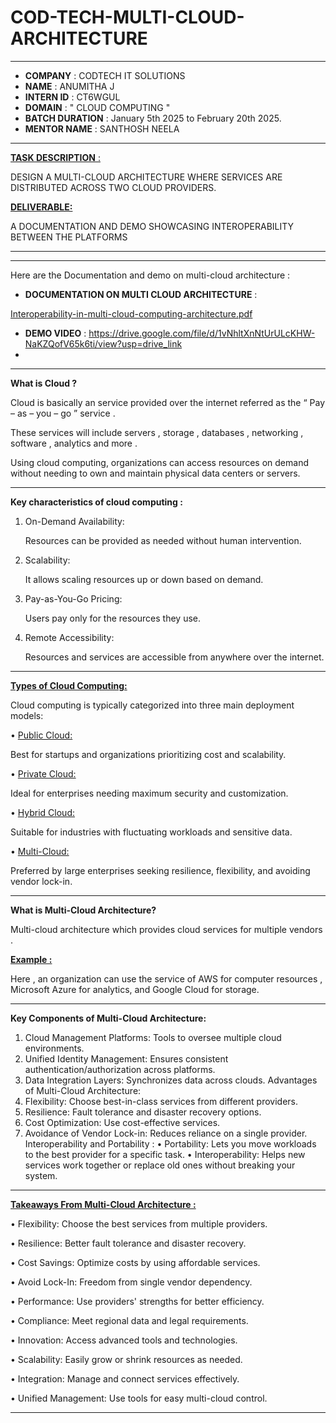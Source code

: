 # COD-TECH-MULTI-CLOUD-ARCHITECTURE

---
- **COMPANY** : CODTECH IT SOLUTIONS 
- **NAME** : ANUMITHA J 
- **INTERN ID** : CT6WGUL
- **DOMAIN** : " CLOUD COMPUTING " 
- **BATCH DURATION** : January 5th 2025 to February 20th 2025. 
- **MENTOR NAME** : SANTHOSH NEELA
---
<u>**TASK DESCRIPTION** :</u>

DESIGN A MULTI-CLOUD ARCHITECTURE WHERE SERVICES ARE DISTRIBUTED ACROSS TWO CLOUD PROVIDERS.

<u>**DELIVERABLE:**</u>

A DOCUMENTATION AND DEMO SHOWCASING INTEROPERABILITY BETWEEN THE PLATFORMS

---
---
Here are the Documentation and demo on multi-cloud architecture :

- **DOCUMENTATION ON MULTI CLOUD ARCHITECTURE** :

[Interoperability-in-multi-cloud-computing-architecture.pdf](https://github.com/user-attachments/files/18533460/Interoperability-in-multi-cloud-computing-architecture.pdf)

- **DEMO VIDEO** : https://drive.google.com/file/d/1vNhltXnNtUrULcKHW-NaKZQofV65k6ti/view?usp=drive_link
- 

---

**What is Cloud ?**

Cloud is basically an service provided over the internet referred as the “ Pay – as – you – go ” service . 

These services will include servers , storage , databases , networking , software , analytics and more . 

Using cloud computing, organizations can access resources on demand without needing to own and maintain physical data centers or servers.

---

**Key characteristics of cloud computing :**

1.	On-Demand Availability: 

	 Resources can be provided as needed without human intervention.
2.	Scalability: 
     
     It allows scaling resources up or down based on demand.

3.	Pay-as-You-Go Pricing: 
     
     Users pay only for the resources they use.

4.	Remote Accessibility: 
   
      Resources and services are accessible from anywhere over the internet.

---
<u>**Types of Cloud Computing:**</u>

Cloud computing is typically categorized into three main deployment models:

• <u> Public Cloud:</u>

Best for startups and organizations prioritizing cost and scalability.

•  <u> Private Cloud: </u>

Ideal for enterprises needing maximum security and customization.

•  <u> Hybrid Cloud:</u>

 Suitable for industries with fluctuating workloads and sensitive data.

•  <u> Multi-Cloud: </u>

Preferred by large enterprises seeking resilience, flexibility, and avoiding vendor lock-in.

---

**What is Multi-Cloud Architecture?**

Multi-cloud architecture which provides cloud services for multiple vendors .

<u>**Example :**</u>

Here , an organization can use the service of AWS for computer resources , Microsoft Azure for analytics, and Google Cloud for storage.

---

**Key Components of Multi-Cloud Architecture:**

1.	Cloud Management Platforms: Tools to oversee multiple cloud environments.
2.	Unified Identity Management: Ensures consistent authentication/authorization across platforms.
3.	Data Integration Layers: Synchronizes data across clouds.
Advantages of Multi-Cloud Architecture:
1.	Flexibility: Choose best-in-class services from different providers.
2.	Resilience: Fault tolerance and disaster recovery options.
3.	Cost Optimization: Use cost-effective services.
4.	Avoidance of Vendor Lock-in: Reduces reliance on a single provider.
Interoperability and Portability : 
•  Portability: Lets you move workloads to the best provider for a specific task.
•  Interoperability: Helps new services work together or replace old ones without breaking your system.

---

<u>**Takeaways  From Multi-Cloud Architecture :**</u>

•  Flexibility: Choose the best services from multiple providers.

•  Resilience: Better fault tolerance and disaster recovery.

•  Cost Savings: Optimize costs by using affordable services.

•  Avoid Lock-In: Freedom from single vendor dependency.

•  Performance: Use providers' strengths for better efficiency.

•  Compliance: Meet regional data and legal requirements.

•  Innovation: Access advanced tools and technologies.

•  Scalability: Easily grow or shrink resources as needed.

•  Integration: Manage and connect services effectively.

•  Unified Management: Use tools for easy multi-cloud control.

---



